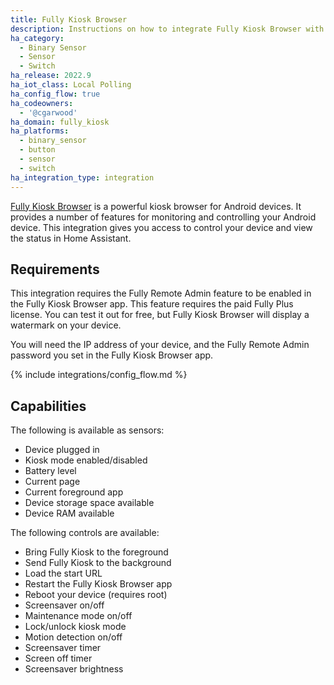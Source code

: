 ```yaml
---
title: Fully Kiosk Browser
description: Instructions on how to integrate Fully Kiosk Browser with Home Assistant
ha_category:
  - Binary Sensor
  - Sensor
  - Switch
ha_release: 2022.9
ha_iot_class: Local Polling
ha_config_flow: true
ha_codeowners:
  - '@cgarwood'
ha_domain: fully_kiosk
ha_platforms:
  - binary_sensor
  - button
  - sensor
  - switch
ha_integration_type: integration
---
```


[Fully Kiosk Browser](https://www.fully-kiosk.com) is a powerful kiosk browser for Android devices. It provides a number of features for monitoring and controlling your Android device. This integration gives you access to control your device and view the status in Home Assistant.

## Requirements

This integration requires the Fully Remote Admin feature to be enabled in the Fully Kiosk Browser app. This feature requires the paid Fully Plus license. You can test it out for free, but Fully Kiosk Browser will display a watermark on your device.

You will need the IP address of your device, and the Fully Remote Admin password you set in the Fully Kiosk Browser app.

{% include integrations/config_flow.md %}

## Capabilities

The following is available as sensors:

- Device plugged in
- Kiosk mode enabled/disabled
- Battery level
- Current page
- Current foreground app
- Device storage space available
- Device RAM available

The following controls are available:

- Bring Fully Kiosk to the foreground
- Send Fully Kiosk to the background
- Load the start URL
- Restart the Fully Kiosk Browser app
- Reboot your device (requires root)
- Screensaver on/off
- Maintenance mode on/off
- Lock/unlock kiosk mode
- Motion detection on/off
- Screensaver timer
- Screen off timer
- Screensaver brightness